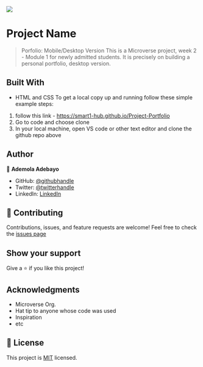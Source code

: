 ![](https://img.shields.io/badge/Microverse-blueviolet)
# Project Name
> Porfolio: Mobile/Desktop Version
This is a Microverse project, week 2 - Module 1 for newly admitted students. It is precisely on building a personal portfolio, desktop version. 
## Built With
- HTML and CSS
To get a local copy up and running follow these simple example steps:
1. follow this link - https://smart1-hub.github.io/Project-Portfolio
2. Go to code and choose clone
3. In your local machine, open VS code or other text editor and clone the github repo above
## Author
👤 **Ademola Adebayo**
- GitHub: [@githubhandle](https://github.com/Smart1-hub)
- Twitter: [@twitterhandle](https://twitter.com/@ademola_adebayo)
- LinkedIn: [LinkedIn](https://linkedin.com/in/linkedinhandle)
## 🤝 Contributing
Contributions, issues, and feature requests are welcome!
Feel free to check the [issues page](../../issues/)
## Show your support
Give a ⭐️ if you like this project!
## Acknowledgments
- Microverse Org.
- Hat tip to anyone whose code was used
- Inspiration
- etc
## 📝 License
This project is [MIT](./MIT.md) licensed.

